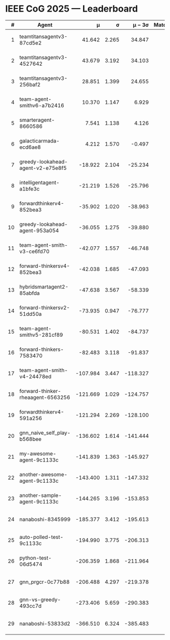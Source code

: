 # IEEE CoG 2025 — Leaderboard

| # | Agent | μ | σ | μ − 3σ | Matches | Updated |
|---:|---|---:|---:|---:|---:|---|
| 1 | teamtitansagentv3-87cd5e2 | 41.642 | 2.265 | 34.847 | 658 | 2025-08-17 14:53 |
| 2 | teamtitansagentv3-4527642 | 43.679 | 3.192 | 34.103 | 680 | 2025-08-17 14:53 |
| 3 | teamtitansagentv3-256baf2 | 28.851 | 1.399 | 24.655 | 638 | 2025-08-17 14:53 |
| 4 | team-agent-smithv6-a7b2416 | 10.370 | 1.147 | 6.929 | 660 | 2025-08-17 14:53 |
| 5 | smarteragent-8660586 | 7.541 | 1.138 | 4.126 | 376 | 2025-08-17 14:53 |
| 6 | galacticarmada-ecd6ae8 | 4.212 | 1.570 | -0.497 | 640 | 2025-08-17 14:53 |
| 7 | greedy-lookahead-agent-v2-e75e8f5 | -18.922 | 2.104 | -25.234 | 740 | 2025-08-17 14:53 |
| 8 | intelligentagent-a1bfe3c | -21.219 | 1.526 | -25.796 | 534 | 2025-08-17 14:53 |
| 9 | forwardthinkerv4-852bea3 | -35.902 | 1.020 | -38.963 | 532 | 2025-08-17 14:53 |
| 10 | greedy-lookahead-agent-953a054 | -36.055 | 1.275 | -39.880 | 600 | 2025-08-17 14:53 |
| 11 | team-agent-smith-v3-ce6fd70 | -42.077 | 1.557 | -46.748 | 620 | 2025-08-17 14:53 |
| 12 | forward-thinkersv4-852bea3 | -42.038 | 1.685 | -47.093 | 502 | 2025-08-17 14:53 |
| 13 | hybridsmartagent2-85abfda | -47.638 | 3.567 | -58.339 | 628 | 2025-08-17 14:53 |
| 14 | forward-thinkersv2-51dd50a | -73.935 | 0.947 | -76.777 | 674 | 2025-08-17 14:53 |
| 15 | team-agent-smithv5-281cf89 | -80.531 | 1.402 | -84.737 | 540 | 2025-08-17 14:53 |
| 16 | forward-thinkers-7583470 | -82.483 | 3.118 | -91.837 | 420 | 2025-08-17 14:53 |
| 17 | team-agent-smith-v4-24478ed | -107.984 | 3.447 | -118.327 | 640 | 2025-08-17 14:53 |
| 18 | forward-thinker-rheaagent-6563256 | -121.669 | 1.029 | -124.757 | 494 | 2025-08-17 14:53 |
| 19 | forwardthinkerv4-591a256 | -121.294 | 2.269 | -128.100 | 620 | 2025-08-17 14:53 |
| 20 | gnn_naive_self_play-b568bee | -136.602 | 1.614 | -141.444 | 520 | 2025-08-17 14:53 |
| 21 | my-awesome-agent-9c1133c | -141.839 | 1.363 | -145.927 | 820 | 2025-08-17 14:53 |
| 22 | another-awesome-agent-9c1133c | -143.400 | 1.311 | -147.332 | 520 | 2025-08-17 14:53 |
| 23 | another-sample-agent-9c1133c | -144.265 | 3.196 | -153.853 | 620 | 2025-08-17 14:53 |
| 24 | nanaboshi-8345999 | -185.377 | 3.412 | -195.613 | 460 | 2025-08-17 14:53 |
| 25 | auto-polled-test-9c1133c | -194.990 | 3.775 | -206.313 | 500 | 2025-08-17 14:53 |
| 26 | python-test-06d5474 | -206.359 | 1.868 | -211.964 | 500 | 2025-08-17 14:53 |
| 27 | gnn_prgcr-0c77b88 | -206.488 | 4.297 | -219.378 | 680 | 2025-08-17 14:53 |
| 28 | gnn-vs-greedy-493cc7d | -273.406 | 5.659 | -290.383 | 580 | 2025-08-17 14:53 |
| 29 | nanaboshi-53833d2 | -366.510 | 6.324 | -385.483 | 620 | 2025-08-17 14:53 |
